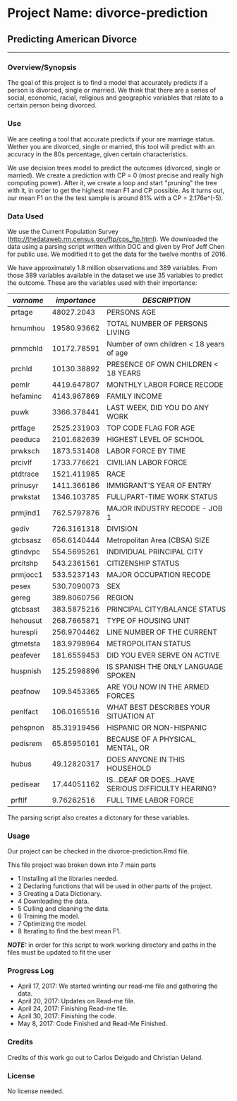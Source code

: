 # Project Name: divorce-prediction
## Predicting American Divorce
___

### Overview/Synopsis

The goal of this project is to find a model that accurately predicts if a person is divorced, single or married. We think that there are a series of social, economic, racial, religious and geographic variables that relate to a certain person being divorced.


### Use

We are ceating a tool that accurate predicts if your are marriage status. Wether you are divorced, single or married, this tool will predict with an accuracy in the 80s percentage, given certain characteristics.  

We use decision trees model to predict the outcomes (divorced, single or married). We create a prediction with CP = 0 (most precise and really high computing power). After it, we create a loop and start "pruning" the tree with it, in order to get the highest mean F1 and CP possible. As it turns out, our mean F1 on the the test sample is around 81% with a CP = 2.176e^(-5).


### Data Used

We use the Current Population Survey (http://thedataweb.rm.census.gov/ftp/cps_ftp.html). We downloaded the data using a parsing script written within DOC and given by Prof Jeff Chen for public use. We modified it to get the data for the twelve months of 2016.

We have approximately 1.8 million observations and 389 variables. From those 389 variables available in the dataset we use 35 variables to predict the outcome. These are the variables used with their importance:


***varname*** |	***importance*** | ***DESCRIPTION***
--- | --- | ---
prtage |	48027.2043 |	PERSONS AGE  
hrnumhou |	19580.93662 |	TOTAL NUMBER OF PERSONS LIVING 
prnmchld |	10172.78591 |	Number of own children < 18 years of age 
prchld |	10130.38892 |	PRESENCE OF OWN CHILDREN < 18 YEARS 
pemlr |	4419.647807 |	MONTHLY LABOR FORCE RECODE
hefaminc |	4143.967869 |	FAMILY INCOME
puwk |	3366.378441 |	LAST WEEK, DID YOU DO ANY WORK
prtfage |	2525.231903 |	TOP CODE FLAG FOR AGE
peeduca |	2101.682639 |	HIGHEST LEVEL OF SCHOOL 
prwksch |	1873.531408 |	LABOR FORCE BY TIME 
prcivlf |	1733.776621 |	CIVILIAN LABOR FORCE
ptdtrace |	1521.411985 |	RACE
prinusyr |	1411.366186 |	IMMIGRANT'S YEAR OF ENTRY
prwkstat |	1346.103785 |	FULL/PART-TIME WORK STATUS
prmjind1 |	762.5797876 |	MAJOR INDUSTRY RECODE - JOB 1
gediv |	726.3161318 |	DIVISION
gtcbsasz |	656.6140444 |	Metropolitan Area (CBSA) SIZE
gtindvpc |	554.5695261 |	INDIVIDUAL PRINCIPAL CITY
prcitshp |	543.2361561 |	CITIZENSHIP STATUS
prmjocc1 |	533.5237143 |	MAJOR OCCUPATION RECODE
pesex |	530.7090073 |	SEX
gereg |	389.8060756 |	REGION
gtcbsast |	383.5875216 |	PRINCIPAL CITY/BALANCE STATUS
hehousut |	268.7665871 |	TYPE OF HOUSING UNIT
hurespli |	256.9704462 |	LINE NUMBER OF THE CURRENT
gtmetsta |	183.9798964 |	METROPOLITAN STATUS
peafever |	181.6559453 |	DID YOU EVER SERVE ON ACTIVE 
huspnish |	125.2598896 |	IS SPANISH THE ONLY LANGUAGE SPOKEN 
peafnow |	109.5453365 |	ARE YOU NOW IN THE ARMED FORCES 
penlfact |	106.0165516 |	WHAT BEST DESCRIBES YOUR SITUATION AT 
pehspnon |	85.31919456 |	HISPANIC OR NON-HISPANIC
pedisrem |	65.85950161 |	BECAUSE OF A PHYSICAL, MENTAL, OR 
hubus |	49.12820317 |	DOES ANYONE IN THIS HOUSEHOLD
pedisear |	17.44051162 |	IS...DEAF OR DOES...HAVE SERIOUS DIFFICULTY HEARING?
prftlf |	9.76262516 |	FULL TIME LABOR FORCE

The parsing script also creates a dictonary for these variables.

### Usage

Our project can be checked in the divorce-prediction.Rmd file.

This file project was broken down into 7 main parts

- 1 Installing all the libraries needed.
- 2 Declaring functions that will be used in other parts of the project.
- 3 Creating a Data Dictionary.
- 4 Downloading the data.
- 5 Culling and cleaning the data.
- 6 Training the model.
- 7 Optimizing the model.
- 8 Iterating to find the best mean F1.



***NOTE:*** in order for this script to work working directory and paths in the files must be updated to fit the user



### Progress Log
- April 17, 2017: We started wrinting our read-me file and gathering the data.
- April 20, 2017: Updates on Read-me file.
- April 24, 2017: Finishing Read-me file.
- April 30, 2017: Finishing the code.
- May 8, 2017: Code Finished and Read-Me Finished.

### Credits

Credits of this work go out to Carlos Delgado and Christian Ueland.

### License

No license needed.
